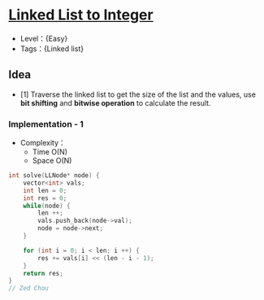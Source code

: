 # [Linked List to Integer](https://binarysearch.com/problems/Linked-List-to-Integer)

- Level：{Easy}
- Tags：{Linked list}

## Idea

- [1] Traverse the linked list to get the size of the list and the values, use **bit shifting** and **bitwise operation** to calculate the result.

### Implementation - 1

- Complexity：
  - Time O(N)
  - Space O(N)

``` c++
int solve(LLNode* node) {
    vector<int> vals;
    int len = 0;
    int res = 0;
    while(node) {
        len ++;
        vals.push_back(node->val);
        node = node->next;
    }

    for (int i = 0; i < len; i ++) {
        res += vals[i] << (len - i - 1);
    }
    return res;
}
// Zed Chou
```
